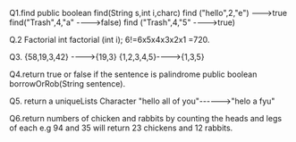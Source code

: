 Q1.find
public boolean find(String s,int i,charc)
find ("hello",2,"e") --->true
find("Trash",4,"a" ---->false)
find ("Trash",4,"5" ---->true)


Q.2 Factorial
 int factorial (int i);
6!=6x5x4x3x2x1 =720.


Q3.
{58,19,3,42} ---->{19,3}
{1,2,3,4,5}---->{1,3,5}

Q4.return true or false if the sentence is palindrome
public boolean borrowOrRob(String sentence).

Q5. return a uniqueLists Character
"hello all of you"------>"helo a fyu"


Q6.return numbers of chicken and rabbits by counting the heads and legs of each
e.g 94 and 35 will return 23 chickens and 12 rabbits.
